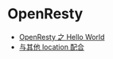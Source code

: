 # OpenResty

- [OpenResty 之 Hello World](/docs/tools/openresty/hello-world.md)
- [与其他 location 配合](/docs/tools/openresty/work-with-location.md)